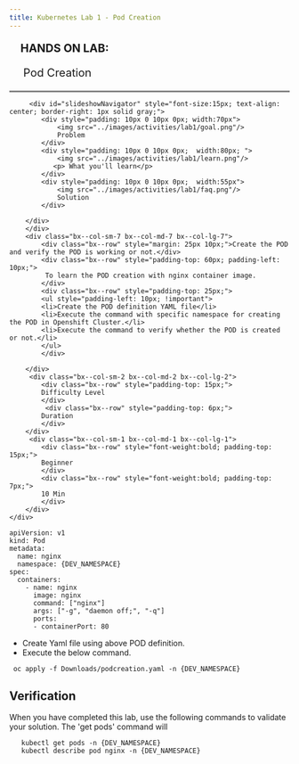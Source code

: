 ```yaml
---
title: Kubernetes Lab 1 - Pod Creation
---
```


   <div style="border-bottom: 3px solid grey;">
        <div class="bx--row" style="padding-left:20px">
            <p class="bx--col" style="font-weight: bold;font-size: 20px;">HANDS ON LAB:</p><p class="bx--col" style="font-size: 20px;padding-left:5px;">Pod Creation</p>
        </div>
    </div>
    <div class="bx--row">
        <div class="bx--col-sm-2 bx--col-md-2 bx--col-lg-2">
        
         <div id="slideshowNavigator" style="font-size:15px; text-align: center; border-right: 1px solid gray;">
            <div style="padding: 10px 0 10px 0px; width:70px">
                <img src="../images/activities/lab1/goal.png"/>
                Problem
            </div>
            <div style="padding: 10px 0 10px 0px;  width:80px; ">
                <img src="../images/activities/lab1/learn.png"/>
               <p> What you'll learn</p>
            </div>
            <div style="padding: 10px 0 10px 0px;  width:55px">
                <img src="../images/activities/lab1/faq.png"/>
                Solution
            </div>
          
        </div>
        </div>
        <div class="bx--col-sm-7 bx--col-md-7 bx--col-lg-7">
            <div class="bx--row" style="margin: 25px 10px;">Create the POD and verify the POD is working or not.</div>
            <div class="bx--row" style="padding-top: 60px; padding-left: 10px;">
             To learn the POD creation with nginx container image.  
            </div>
            <div class="bx--row" style="padding-top: 25px;">
            <ul style="padding-left: 10px; !important">
            <li>Create the POD definition YAML file</li>
            <li>Execute the command with specific namespace for creating the POD in Openshift Cluster.</li>
            <li>Execute the command to verify whether the POD is created or not.</li>
            </ul>
            </div>
           
        </div>
         <div class="bx--col-sm-2 bx--col-md-2 bx--col-lg-2">
            <div class="bx--row" style="padding-top: 15px;">
            Difficulty Level
            </div>
             <div class="bx--row" style="padding-top: 6px;">
            Duration
            </div>
        </div>
         <div class="bx--col-sm-1 bx--col-md-1 bx--col-lg-1">
            <div class="bx--row" style="font-weight:bold; padding-top: 15px;">
            Beginner
            </div>
            <div class="bx--row" style="font-weight:bold; padding-top: 7px;">
            10 Min
            </div>
        </div>
    </div>


<Accordion>
<AccordionItem title="Pod Creation">

    apiVersion: v1
    kind: Pod
    metadata:
      name: nginx
      namespace: {DEV_NAMESPACE}
    spec:
      containers:
        - name: nginx
          image: nginx
          command: ["nginx"]
          args: ["-g", "daemon off;", "-q"]
          ports:
          - containerPort: 80
    
</AccordionItem>
</Accordion>

- Create Yaml file using above POD definition.
- Execute the below command.

 ```shell script
  oc apply -f Downloads/podcreation.yaml -n {DEV_NAMESPACE}
  ```

## Verification

When you have completed this lab, use the following commands to validate your solution. The 'get pods' command will 

 ```shell script
    kubectl get pods -n {DEV_NAMESPACE}
    kubectl describe pod nginx -n {DEV_NAMESPACE}
  ```


